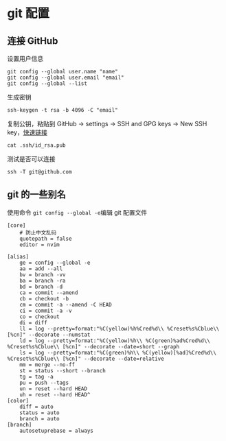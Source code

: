 # git 配置

## 连接 GitHub

设置用户信息

```shell
git config --global user.name "name"
git config --global user.email "email"
git config --global --list
```

生成密钥

```shell
ssh-keygen -t rsa -b 4096 -C "email"
```

复制公钥，粘贴到 GitHub -> settings -> SSH and GPG keys -> New SSH key，[快速链接](https://github.com/settings/keys)

```shell
cat .ssh/id_rsa.pub
```

测试是否可以连接

```shell
ssh -T git@github.com
```

## git 的一些别名

使用命令 `git config --global -e`编辑 git 配置文件

```property
[core]
    # 防止中文乱码
    quotepath = false
    editor = nvim

[alias]
    ge = config --global -e
    aa = add --all
    bv = branch -vv
    ba = branch -ra
    bd = branch -d
    ca = commit --amend
    cb = checkout -b
    cm = commit -a --amend -C HEAD
    ci = commit -a -v
    co = checkout
    di = diff
    ll = log --pretty=format:"%C(yellow)%h%Cred%d\\ %Creset%s%Cblue\\ [%cn]" --decorate --numstat
    ld = log --pretty=format:"%C(yellow)%h\\ %C(green)%ad%Cred%d\\ %Creset%s%Cblue\\ [%cn]" --decorate --date=short --graph
    ls = log --pretty=format:"%C(green)%h\\ %C(yellow)[%ad]%Cred%d\\ %Creset%s%Cblue\\ [%cn]" --decorate --date=relative
    mm = merge --no-ff
    st = status --short --branch
    tg = tag -a
    pu = push --tags
    un = reset --hard HEAD
    uh = reset --hard HEAD^
[color]
    diff = auto
    status = auto
    branch = auto
[branch]
    autosetuprebase = always
```
